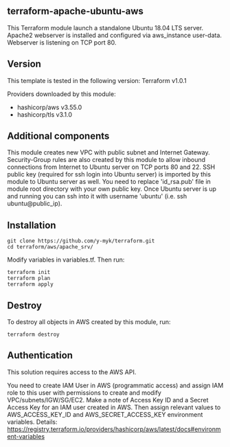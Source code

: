 ## terraform-apache-ubuntu-aws

This Terraform module launch a standalone Ubuntu 18.04 LTS server. Apache2 webserver is installed and configured via aws_instance user-data. Webserver is listening on TCP port 80.

## Version

This template is tested in the following version: Terraform v1.0.1

Providers downloaded by this module:

+ hashicorp/aws v3.55.0
+ hashicorp/tls v3.1.0

## Additional components

This module creates new VPC with public subnet and Internet Gateway. Security-Group rules are also created by this module to allow inbound connections from Internet to Ubuntu server on TCP ports 80 and 22. SSH public key (required for ssh login into Ubuntu server) is imported by this module to Ubuntu server as well. You need to replace 'id_rsa.pub' file in module root directory with your own public key. Once Ubuntu server is up and running you can ssh into it with username 'ubuntu' (i.e. ssh ubuntu@public_ip).

## Installation

```
git clone https://github.com/y-myk/terraform.git
cd terraform/aws/apache_srv/
```

Modify variables in variables.tf. Then run:

```
terraform init
terraform plan
terraform apply
```

## Destroy

To destroy all objects in AWS created by this module, run:

```
terraform destroy
```

## Authentication

This solution requires access to the AWS API.

You need to create IAM User in AWS (programmatic access) and assign IAM role to this user with permissions to create and modify VPC/subnets/IGW/SG/EC2. Make a note of Access Key ID and a Secret Access Key for an IAM user created in AWS. Then assign relevant values to AWS_ACCESS_KEY_ID and AWS_SECRET_ACCESS_KEY environment variables. Details: https://registry.terraform.io/providers/hashicorp/aws/latest/docs#environment-variables

